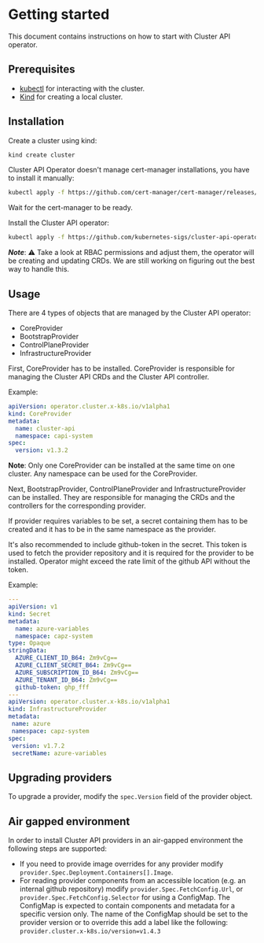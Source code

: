 # Getting started

This document contains instructions on how to start with Cluster API operator.

## Prerequisites

- [kubectl](https://kubernetes.io/docs/tasks/tools/install-kubectl/) for interacting with the cluster.
- [Kind](https://kind.sigs.k8s.io/#installation-and-usage) for creating a local cluster.

## Installation

Create a cluster using kind:

```bash
kind create cluster
```

Cluster API Operator doesn't manage cert-manager installations, you have to install it manually:

```bash
kubectl apply -f https://github.com/cert-manager/cert-manager/releases/latest/download/cert-manager.yaml
```

Wait for the cert-manager to be ready.

Install the Cluster API operator:

```bash
kubectl apply -f https://github.com/kubernetes-sigs/cluster-api-operator/releases/latest/download/operator-components.yaml
```

***Note***: :warning: Take a look at RBAC permissions and adjust them, the operator will be creating and updating CRDs.
We are still working on figuring out the best way to handle this.

## Usage

There are 4 types of objects that are managed by the Cluster API operator:

- CoreProvider
- BootstrapProvider
- ControlPlaneProvider
- InfrastructureProvider

First, CoreProvider has to be installed. CoreProvider is responsible for managing the Cluster API CRDs and the Cluster API controller.

Example:
```yaml
apiVersion: operator.cluster.x-k8s.io/v1alpha1
kind: CoreProvider
metadata:
  name: cluster-api
  namespace: capi-system
spec:
  version: v1.3.2
```

**Note**: Only one CoreProvider can be installed at the same time on one cluster. Any namespace can be used for the CoreProvider.

Next, BootstrapProvider, ControlPlaneProvider and InfrastructureProvider can be installed. They are responsible for managing the CRDs and the controllers for the corresponding provider.

If provider requires variables to be set, a secret containing them has to be created and it has to be in the same namespace as the provider.

It's also recommended to include github-token in the secret. This token is used to fetch the provider repository and it is required for the provider to be installed. 
Operator might exceed the rate limit of the github API without the token.

Example:
```yaml
---
apiVersion: v1
kind: Secret
metadata:
  name: azure-variables
  namespace: capz-system
type: Opaque
stringData:
  AZURE_CLIENT_ID_B64: Zm9vCg==
  AZURE_CLIENT_SECRET_B64: Zm9vCg==
  AZURE_SUBSCRIPTION_ID_B64: Zm9vCg==
  AZURE_TENANT_ID_B64: Zm9vCg==
  github-token: ghp_fff
---
apiVersion: operator.cluster.x-k8s.io/v1alpha1
kind: InfrastructureProvider
metadata:
 name: azure
 namespace: capz-system
spec:
 version: v1.7.2
 secretName: azure-variables
```
## Upgrading providers

To upgrade a provider, modify the `spec.Version` field of the provider object.

## Air gapped environment

In order to install Cluster API providers in an air-gapped environment the following steps are supported:

- If you need to provide image overrides for any provider modify `provider.Spec.Deployment.Containers[].Image`.
- For reading provider components from an accessible location (e.g. an internal github repository) modify `provider.Spec.FetchConfig.Url`, or `provider.Spec.FetchConfig.Selector` for using a ConfigMap. The ConfigMap is expected to contain components and metadata for a specific version only.
The name of the ConfigMap should be set to the provider version or to override this add a label like the following: `provider.cluster.x-k8s.io/version=v1.4.3`

